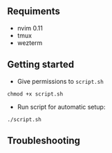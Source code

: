 ## Requiments
- nvim 0.11
- tmux
- wezterm

## Getting started
- Give permissions to `script.sh`
```
chmod +x script.sh
```

- Run script for automatic setup:
```
./script.sh
```

## Troubleshooting
